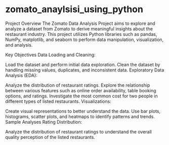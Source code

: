# zomato_anaylsisi_using_python
Project Overview
The Zomato Data Analysis Project aims to explore and analyze a dataset from Zomato to derive meaningful insights about the restaurant industry. This project utilizes Python libraries such as pandas, NumPy, matplotlib, and seaborn to perform data manipulation, visualization, and analysis.

Key Objectives
Data Loading and Cleaning:

Load the dataset and perform initial data exploration.
Clean the dataset by handling missing values, duplicates, and inconsistent data.
Exploratory Data Analysis (EDA):

Analyze the distribution of restaurant ratings.
Explore the relationship between various features such as online order availability, table booking options, and ratings.
Investigate the most common cost for two people in different types of listed restaurants.
Visualizations:

Create visual representations to better understand the data.
Use bar plots, histograms, scatter plots, and heatmaps to identify patterns and trends.
Sample Analyses
Rating Distribution:

Analyze the distribution of restaurant ratings to understand the overall quality perception of the listed restaurants.
